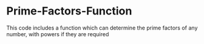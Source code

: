 # Prime-Factors-Function
This code includes a function which can determine the prime factors of any number, with powers if they are required
